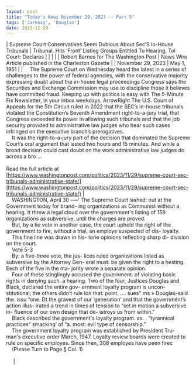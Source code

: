 ```yaml
---
layout: post
title: "Today's News November 29, 2023 -- Part 5"
tags: ['Jarkesy', 'Douglas']
date: 2023-11-29
---
```


| Supreme Court Conservatives Seem Dubious About Sec’S In-House Tribunals | Tribunal. Hits ‘Front’ Listing   Groups Entitled To Hearing,   Tol Court: Declares |
|  |  |
| Robert Barnes for The Washington Post | News Wire Article published in the Charleston Gazette |
| November 29, 2023 | May 1, 1951 |
| &nbsp;&nbsp;&nbsp;&nbsp;The Supreme Court on Wednesday heard the latest in a series of challenges to the power of federal agencies, with the conservative majority expressing doubt about the in-house legal proceedings Congress says the Securities and Exchange Commission may use to discipline those it believes have committed fraud. Keeping up with politics is easy with The 5-Minute Fix Newsletter, in your inbox weekdays. ArrowRight The U.S. Court of Appeals for the 5th Circuit ruled in 2022 that the SEC’s in-house tribunals violated the Constitution’s Seventh Amendment right-to-a-jury trial, that Congress exceeded its power in allowing such tribunals and that the job security provided to administrative law judges who hear such cases infringed on the executive branch’s prerogatives.<br>&nbsp;&nbsp;&nbsp;&nbsp;It was the right-to-a-jury part of the decision that dominated the Supreme Court’s oral argument that lasted two hours and 15 minutes. And while a broad decision could cast doubt on the work administrative law judges do across a bro ...<br><br>Read the full article at<br>[https://www.washingtonpost.com/politics/2023/11/29/supreme-court-sec-tribunals-administrative-state/](https://www.washingtonpost.com/politics/2023/11/29/supreme-court-sec-tribunals-administrative-state/) | &nbsp;&nbsp;&nbsp;&nbsp; <br>&nbsp;&nbsp;&nbsp;&nbsp;WASHINGTON, April 30 -—‘ The Supreme Court lashed: out at the Government today for brand- ing organizations as Communist without a hearing. It threw a legal cloud over the government's listing of 159 organizations as subversive, until the charges are proved.<br>&nbsp;&nbsp;&nbsp;&nbsp;But, by a tie vote in another case, the court upheld the right of the government to fire, without a trial, an employe suspected of dis- loyalty.<br>&nbsp;&nbsp;&nbsp;&nbsp;This fine line was drawn in his- torie opinions reflecting sharp di- division on the court.<br>&nbsp;&nbsp;&nbsp;&nbsp;Vote 5-3<br>&nbsp;&nbsp;&nbsp;&nbsp;By: a five-three vote, the jus- lices ruled organizations listed as subversive by the Attorney Gen- eral must: be given the right to a hesting. Eech of the five in the ma- jority wrote a separate opinion.<br>&nbsp;&nbsp;&nbsp;&nbsp;Four of these stinglingly accused the government. of violating basic rights in denying such. a hearing. Two of the four, Justices Douglas and Black, declared the entire gov- ernment loyalty program is uncon- stitutional; the others didn’t rule lon that: point. .... sues" ms » Douglas-said. the. issu “one. Dt the gravest of our ‘generation’ and that the governmént’s action illus- irated a trend in times of tension to “set in motion a subversive in- fluence of our own design that de- istroys us from within.”<br>&nbsp;&nbsp;&nbsp;&nbsp;Black described the government's loyalty program. as. . “tyrannical practices” smacking’ of “a. most: evil type of censorship.”<br>&nbsp;&nbsp;&nbsp;&nbsp;The government loyalty program was established by President Tru- man's executive order March, 1947. Loyalty review boards were created to rule on specific employes. Since then, 308 employes have peen firec<br>&nbsp;&nbsp;&nbsp;&nbsp;(Please Turn to Page § Col. 1)<br>&nbsp;&nbsp;&nbsp;&nbsp;  <br>&nbsp;&nbsp;&nbsp;&nbsp;     |